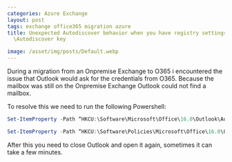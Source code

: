 ```yaml
---
categories: Azure Exchange
layout: post
tags: exchange office365 migration azure
title: Unexpected Autodiscover behavior when you have registry settings under the
  \Autodiscover key

image: /asset/img/posts/Default.webp
---
```


During a migration from an Onpremise Exchange to O365 i encountered the issue that Outlook would ask for the credentials from O365.
Because the mailbox was still on the Onpremise Exchange Outlook could not find a mailbox.

To resolve this we need to run the following Powershell:

```powershell
Set-ItemProperty -Path “HKCU:\Software\Microsoft\Office\16.0\Outlook\AutoDiscover” -Name ‘ExcludeExplicitO365Endpoint’ -Value 1 -Type DWORD –Force
```

```powershell
Set-ItemProperty -Path “HKCU:\Software\Policies\Microsoft\Office\16.0\Outlook\AutoDiscover” -Name ‘ExcludeExplicitO365Endpoint’ -Value 1 -Type DWORD –Force
```

After this you need to close Outlook and open it again, sometimes it can take a few minutes.